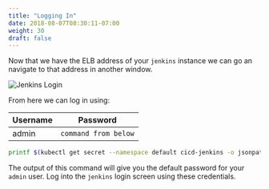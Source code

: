 ```yaml
---
title: "Logging In"
date: 2018-08-07T08:30:11-07:00
weight: 30
draft: false
---
```


Now that we have the ELB address of your `jenkins` instance we can go an
navigate to that address in another window.

![Jenkins Login](/images/jenkins/jenkins-login.png)

From here we can log in using:

| Username | Password             |
|----------|----------------------|
| admin    | `command from below` |

```bash
printf $(kubectl get secret --namespace default cicd-jenkins -o jsonpath="{.data.jenkins-admin-password}" | base64 --decode);echo
```

The output of this command will give you the default password for your `admin`
user. Log into the `jenkins` login screen using these credentials.

